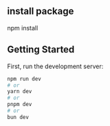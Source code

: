 ## install package
npm install

## Getting Started

First, run the development server:

```bash
npm run dev
# or
yarn dev
# or
pnpm dev
# or
bun dev
```


